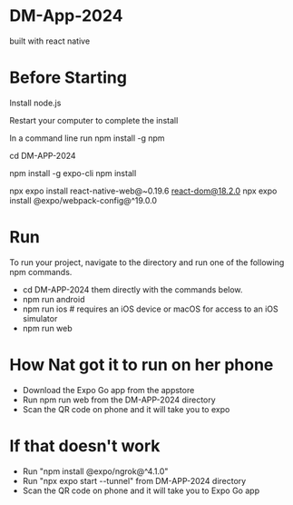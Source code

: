 # DM-App-2024
built with react native

# Before Starting
Install node.js

Restart your computer to complete the install

In a command line run npm install -g npm

cd DM-APP-2024

npm install -g expo-cli
npm install

npx expo install react-native-web@~0.19.6 react-dom@18.2.0
npx expo install @expo/webpack-config@^19.0.0

# Run
To run your project, navigate to the directory and run one of the following npm commands.

- cd DM-APP-2024
 them directly with the commands below.
- npm run android
- npm run ios # requires an iOS device or macOS for access to an iOS simulator       
- npm run web

# How Nat got it to run on her phone
- Download the Expo Go app from the appstore
- Run npm run web from the DM-APP-2024 directory
- Scan the QR code on phone and it will take you to expo

# If that doesn't work
- Run "npm install @expo/ngrok@^4.1.0"
- Run "npx expo start --tunnel" from DM-APP-2024 directory
- Scan the QR code on phone and it will take you to Expo Go app